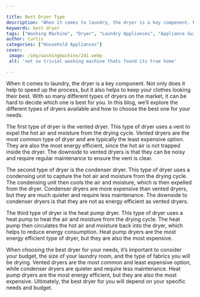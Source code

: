```yaml
---

title: Best Dryer Type
description: "When it comes to laundry, the dryer is a key component. Not only does it help to speed up the process, but it also helps to keep y...keep reading to learn"
keywords: best dryer
tags: ["Washing Machine", "Dryer", "Laundry Appliances", "Appliance Guide"]
author: Curtis
categories: ["Household Appliances"]
cover: 
 image: /img/washingmachine/241.webp
 alt: 'not so trivial washing machine thats found its true home'

---
```


When it comes to laundry, the dryer is a key component. Not only does it help to speed up the process, but it also helps to keep your clothes looking their best. With so many different types of dryers on the market, it can be hard to decide which one is best for you. In this blog, we’ll explore the different types of dryers available and how to choose the best one for your needs. 

The first type of dryer is the vented dryer. This type of dryer uses a vent to expel the hot air and moisture from the drying cycle. Vented dryers are the most common type of dryer and are typically the least expensive option. They are also the most energy efficient, since the hot air is not trapped inside the dryer. The downside to vented dryers is that they can be noisy and require regular maintenance to ensure the vent is clear.

The second type of dryer is the condenser dryer. This type of dryer uses a condensing unit to capture the hot air and moisture from the drying cycle. The condensing unit then cools the air and moisture, which is then expelled from the dryer. Condenser dryers are more expensive than vented dryers, but they are much quieter and require less maintenance. The downside to condenser dryers is that they are not as energy efficient as vented dryers.

The third type of dryer is the heat pump dryer. This type of dryer uses a heat pump to heat the air and moisture from the drying cycle. The heat pump then circulates the hot air and moisture back into the dryer, which helps to reduce energy consumption. Heat pump dryers are the most energy efficient type of dryer, but they are also the most expensive.

When choosing the best dryer for your needs, it’s important to consider your budget, the size of your laundry room, and the type of fabrics you will be drying. Vented dryers are the most common and least expensive option, while condenser dryers are quieter and require less maintenance. Heat pump dryers are the most energy efficient, but they are also the most expensive. Ultimately, the best dryer for you will depend on your specific needs and budget.
